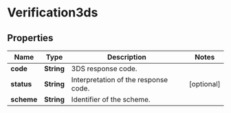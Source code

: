 

# Verification3ds

## Properties

Name | Type | Description | Notes
------------ | ------------- | ------------- | -------------
**code** | **String** | 3DS response code. | 
**status** | **String** | Interpretation of the response code. |  [optional]
**scheme** | **String** | Identifier of the scheme. | 



